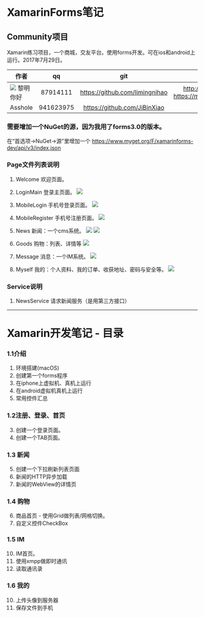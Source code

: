 

# XamarinForms笔记

## Community项目
Xamarin练习项目，一个商城，交友平台。使用forms开发。可在ios和android上运行。2017年7月29日。

| 作者    | qq    | git | 博客 |
| ------- | :-: | :-: | :-: |
| ![](https://avatars0.githubusercontent.com/u/14088783?v=4&s=460) 黎明你好| 87914111 | https://github.com/limingnihao | http://limingnihao.iteye.com https://my.oschina.net/limingnihao | 
| Asshole | 941623975 | https://github.com/JiBinXiao |  |

     

### 需要增加一个NuGet的源，因为我用了forms3.0的版本。
在“首选项->NuGet->源”里增加一个 https://www.myget.org/F/xamarinforms-dev/api/v3/index.json


### Page文件列表说明
1. Welcome 欢迎页面。

2. LoginMain 登录主页面。
![](https://github.com/limingnihao/XamarinForms/blob/master/Printscreen/登录1.jpg)

3. MobileLogin 手机号登录页面。
![](https://github.com/limingnihao/XamarinForms/blob/master/Printscreen/登录2.jpg)

4. MobileRegister 手机号注册页面。
![](https://github.com/limingnihao/XamarinForms/blob/master/Printscreen/注册.jpg)

3. News 新闻：一个cms系统。
![](https://github.com/limingnihao/XamarinForms/blob/master/Printscreen/首页-新闻.jpg)
![](https://github.com/limingnihao/XamarinForms/blob/master/Printscreen/新闻-详情.jpg)


1. Goods 购物：列表、详情等
![](https://github.com/limingnihao/XamarinForms/blob/master/Printscreen/首页-购物.jpg)

4. Message 消息：一个IM系统。
![](https://github.com/limingnihao/XamarinForms/blob/master/Printscreen/首页-消息.jpg)

2. Myself 我的：个人资料、我的订单、收获地址、密码与安全等。
![](https://github.com/limingnihao/XamarinForms/blob/master/Printscreen/首页-我的.jpg)



### Service说明
1. NewsService 请求新闻服务（是用第三方接口）

--------------------
# Xamarin开发笔记 - 目录
### 1.1介绍
1. 环境搭建(macOS)
2. 创建第一个forms程序
3. 在iphone上虚拟机、真机上运行
4. 在android虚拟机真机上运行
3. 常用控件汇总

### 1.2注册、登录、首页
3. 创建一个登录页面。
4. 创建一个TAB页面。

### 1.3 新闻
5. 创建一个下拉刷新列表页面
8. 新闻的HTTP异步加载
8. 新闻的WebView的详情页

### 1.4 购物
6. 商品首页 - 使用Grid做列表/网格切换。
7. 自定义控件CheckBox

### 1.5 IM
10. IM首页。
11. 使用xmpp做即时通讯
10. 读取通讯录

### 1.6 我的
10. 上传头像到服务器
11. 保存文件到手机
